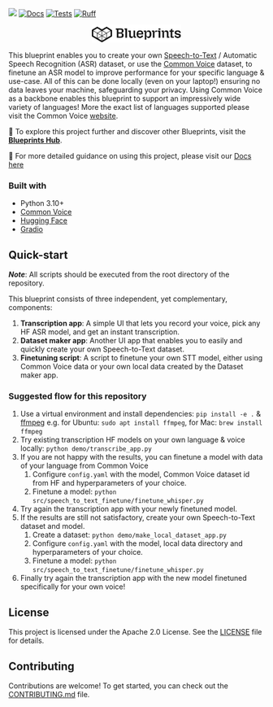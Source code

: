 [![](https://dcbadge.limes.pink/api/server/YuMNeuKStr?style=flat)](https://discord.gg/YuMNeuKStr)
[![Docs](https://github.com/mozilla-ai/speech-to-text-finetune/actions/workflows/docs.yaml/badge.svg)](https://github.com/mozilla-ai/speech-to-text-finetune/actions/workflows/docs.yaml/)
[![Tests](https://github.com/mozilla-ai/speech-to-text-finetune/actions/workflows/tests.yaml/badge.svg)](https://github.com/mozilla-ai/speech-to-text-finetune/actions/workflows/tests.yaml/)
[![Ruff](https://github.com/mozilla-ai/speech-to-text-finetune/actions/workflows/lint.yaml/badge.svg?label=Ruff)](https://github.com/mozilla-ai/speech-to-text-finetune/actions/workflows/lint.yaml/)

<p align="center">
  <picture>
    <!-- When the user prefers dark mode, show the white logo -->
    <source media="(prefers-color-scheme: dark)" srcset="./images/Blueprint-logo-white.png">
    <!-- When the user prefers light mode, show the black logo -->
    <source media="(prefers-color-scheme: light)" srcset="./images/Blueprint-logo-black.png">
    <!-- Fallback: default to the black logo -->
    <img src="./images/Blueprint-logo-black.png" width="35%" alt="Project logo"/>
  </picture>
</p>

This blueprint enables you to create your own [Speech-to-Text](https://en.wikipedia.org/wiki/Speech_recognition) / Automatic Speech Recognition (ASR) dataset, or use the [Common Voice](https://commonvoice.mozilla.org/) dataset, to finetune an ASR model to improve performance for your specific language & use-case. All of this can be done locally (even on your laptop!) ensuring no data leaves your machine, safeguarding your privacy. Using Common Voice as a backbone enables this blueprint to support an impressively wide variety of languages! More the exact list of languages supported please visit the Common Voice [website](https://commonvoice.mozilla.org/en/languages).

📘 To explore this project further and discover other Blueprints, visit the [**Blueprints Hub**](https://developer-hub.mozilla.ai/).

 📖 For more detailed guidance on using this project, please visit our [Docs here](https://mozilla-ai.github.io/Blueprint-template/)

### Built with
- Python 3.10+
- [Common Voice](https://commonvoice.mozilla.org)
- [Hugging Face](https://huggingface.co/)
- [Gradio](https://www.gradio.app/)

## Quick-start

**_Note_**: All scripts should be executed from the root directory of the repository.

This blueprint consists of three independent, yet complementary, components:

1. **Transcription app**: A simple UI that lets you record your voice, pick any HF ASR model, and get an instant transcription.
2. **Dataset maker app**: Another UI app that enables you to easily and quickly create your own Speech-to-Text dataset.
3. **Finetuning script**: A script to finetune your own STT model, either using Common Voice data or your own local data created by the Dataset maker app.

### Suggested flow for this repository

1. Use a virtual environment and install dependencies: `pip install -e .` & [ffmpeg](https://ffmpeg.org) e.g. for Ubuntu: `sudo apt install ffmpeg`, for Mac: `brew install ffmpeg`
2. Try existing transcription HF models on your own language & voice locally: `python demo/transcribe_app.py`
3. If you are not happy with the results, you can finetune a model with data of your language from Common Voice
   1. Configure `config.yaml` with the model, Common Voice dataset id from HF and hyperparameters of your choice.
   2. Finetune a model: `python src/speech_to_text_finetune/finetune_whisper.py`
4. Try again the transcription app with your newly finetuned model.
5. If the results are still not satisfactory, create your own Speech-to-Text dataset and model.
   1. Create a dataset: `python demo/make_local_dataset_app.py`
   2. Configure `config.yaml` with the model, local data directory and hyperparameters of your choice.
   3. Finetune a model: `python src/speech_to_text_finetune/finetune_whisper.py`
6. Finally try again the transcription app with the new model finetuned specifically for your own voice!

## License

This project is licensed under the Apache 2.0 License. See the [LICENSE](LICENSE) file for details.

## Contributing

Contributions are welcome! To get started, you can check out the [CONTRIBUTING.md](CONTRIBUTING.md) file.
